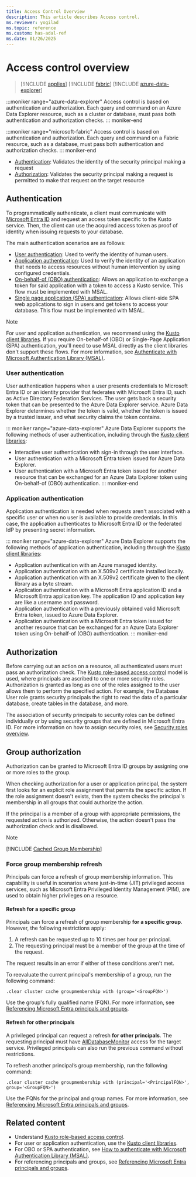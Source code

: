 ```yaml
---
title: Access Control Overview
description: This article describes Access control.
ms.reviewer: yogilad
ms.topic: reference
ms.custom: has-adal-ref
ms.date: 01/26/2025
---
```

# Access control overview

> [!INCLUDE [applies](../includes/applies-to-version/applies.md)] [!INCLUDE [fabric](../includes/applies-to-version/fabric.md)] [!INCLUDE [azure-data-explorer](../includes/applies-to-version/azure-data-explorer.md)]

:::moniker range="azure-data-explorer"
Access control is based on authentication and authorization. Each query and command on an Azure Data Explorer resource, such as a cluster or database, must pass both authentication and authorization checks.
::: moniker-end

:::moniker range="microsoft-fabric"
Access control is based on authentication and authorization. Each query and command on a Fabric resource, such as a database, must pass both authentication and authorization checks.
::: moniker-end

* [Authentication](#authentication): Validates the identity of the security principal making a request
* [Authorization](#authorization): Validates the security principal making a request is permitted to make that request on the target resource

## Authentication

To programmatically authenticate, a client must communicate with [Microsoft Entra ID](/azure/active-directory/fundamentals/active-directory-whatis) and request an access token specific to the Kusto service. Then, the client can use the acquired access token as proof of identity when issuing requests to your database.

The main authentication scenarios are as follows:

* [User authentication](#user-authentication): Used to verify the identity of human users.
* [Application authentication](#application-authentication): Used to verify the identity of an application that needs to access resources without human intervention by using configured credentials.
* [On-behalf-of (OBO) authentication](/azure/active-directory/develop/msal-authentication-flows#on-behalf-of-obo): Allows an application to exchange a token for said application with a token to access a Kusto service. This flow must be implemented with MSAL.
* [Single page application (SPA) authentication](/azure/active-directory/develop/msal-authentication-flows#authorization-code): Allows client-side SPA web applications to sign in users and get tokens to access your database. This flow must be implemented with MSAL.

> [!NOTE]
> For user and application authentication, we recommend using the [Kusto client libraries](../api/client-libraries.md). If you require On-behalf-of (OBO) or Single-Page Application (SPA) authentication, you'll need to use MSAL directly as the client libraries don't support these flows. For more information, see [Authenticate with Microsoft Authentication Library (MSAL)](../api/rest/authenticate-with-msal.md).

### User authentication

User authentication happens when a user presents credentials to Microsoft Entra ID or an identity provider that federates with Microsoft Entra ID, such as Active Directory Federation Services. The user gets back a security token that can be presented to the Azure Data Explorer service. Azure Data Explorer determines whether the token is valid, whether the token is issued by a trusted issuer, and what security claims the token contains.

::: moniker range="azure-data-explorer"
Azure Data Explorer supports the following methods of user authentication, including through the [Kusto client libraries](../api/client-libraries.md):

* Interactive user authentication with sign-in through the user interface.
* User authentication with a Microsoft Entra token issued for Azure Data Explorer.
* User authentication with a Microsoft Entra token issued for another resource that can be exchanged for an Azure Data Explorer token using On-behalf-of (OBO) authentication.
::: moniker-end

### Application authentication

Application authentication is needed when requests aren't associated with a specific user or when no user is available to provide credentials. In this case, the application authenticates to Microsoft Entra ID or the federated IdP by presenting secret information.

::: moniker range="azure-data-explorer"
Azure Data Explorer supports the following methods of application authentication, including through the [Kusto client libraries](../api/client-libraries.md):

* Application authentication with an Azure managed identity.
* Application authentication with an X.509v2 certificate installed locally.
* Application authentication with an X.509v2 certificate given to the client library as a byte stream.
* Application authentication with a Microsoft Entra application ID and a Microsoft Entra application key. The application ID and application key are like a username and password.
* Application authentication with a previously obtained valid Microsoft Entra token, issued to Azure Data Explorer.
* Application authentication with a Microsoft Entra token issued for another resource that can be exchanged for an Azure Data Explorer token using On-behalf-of (OBO) authentication.
::: moniker-end

## Authorization

Before carrying out an action on a resource, all authenticated users must pass an authorization check. The [Kusto role-based access control](role-based-access-control.md) model is used, where principals are ascribed to one or more security roles. Authorization is granted as long as one of the roles assigned to the user allows them to perform the specified action. For example, the Database User role grants security principals the right to read the data of a particular database, create tables in the database, and more.

The association of security principals to security roles can be defined individually or by using security groups that are defined in Microsoft Entra ID. For more information on how to assign security roles, see [Security roles overview](../management/security-roles.md).

## Group authorization

Authorization can be granted to Microsoft Entra ID groups by assigning one or more roles to the group.

When checking authorization for a user or application principal, the system first looks for an explicit role assignment that permits the specific action. If the role assignment doesn't exists, then the system checks the principal's membership in all groups that could authorize the action.

If the principal is a member of a group with appropriate permissions, the requested action is authorized. Otherwise, the action doesn't pass the authorization check and is disallowed.

> [!NOTE]
>
> [!INCLUDE [Cached Group Membership](../includes/cached-group-membership.md)]

### Force group membership refresh

Principals can force a refresh of group membership information. This capability is useful in scenarios where just-in-time (JIT) privileged access services, such as Microsoft Entra Privileged Identity Management (PIM), are used to obtain higher privileges on a resource.

#### Refresh for a specific group

Principals can force a refresh of group membership **for a specific group**. However, the following restrictions apply:

1. A refresh can be requested up to 10 times per hour per principal.
1. The requesting principal must be a member of the group at the time of the request.

The request results in an error if either of these conditions aren't met.

To reevaluate the current principal's membership of a group, run the following command:

```kusto
.clear cluster cache groupmembership with (group='<GroupFQN>')
```

Use the group's fully qualified name (FQN). For more information, see [Referencing Microsoft Entra principals and groups](../management/reference-security-principals.md#referencing-microsoft-entra-principals-and-groups).

#### Refresh for other principals

A privileged principal can request a refresh **for other principals**. The requesting principal must have [AllDatabaseMonitor](role-based-access-control.md) access for the target service. Privileged principals can also run the previous command without restrictions.

To refresh another principal’s group membership, run the following command:

```kusto
.clear cluster cache groupmembership with (principal='<PrincipalFQN>', group='<GroupFQN>')
```

Use the FQNs for the principal and group names. For more information, see [Referencing Microsoft Entra principals and groups](../management/reference-security-principals.md#referencing-microsoft-entra-principals-and-groups).

## Related content

* Understand [Kusto role-based access control](role-based-access-control.md).
* For user or application authentication, use the [Kusto client libraries](../api/client-libraries.md).
* For OBO or SPA authentication, see [How to authenticate with Microsoft Authentication Library (MSAL)](../api/rest/authenticate-with-msal.md).
* For referencing principals and groups, see [Referencing Microsoft Entra principals and groups](../management/reference-security-principals.md).
